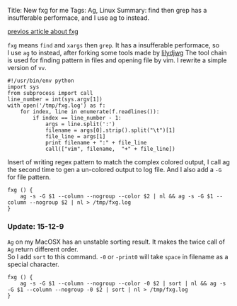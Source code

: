 Title: New fxg for me 
Tags: Ag, Linux
Summary: find then grep has a insufferable performace, and I use ag to instead.

[previos article about fxg](http://kamushin.github.io/tool/fxg.html)

`fxg` means `find` and `xargs` then `grep`. It has a insufferable performace, so   
I use `ag` to instead, after forking some tools made by [lilydjwg](https://github.com/lilydjwg/search-and-view)
The tool chain is used for finding pattern in files and opening file by vim.
I rewrite a simple version of `vv`.
    
    #!/usr/bin/env python
    import sys
    from subprocess import call
    line_number = int(sys.argv[1])
    with open('/tmp/fxg.log') as f:
        for index, line in enumerate(f.readlines()):
            if index == line_number - 1:
                args = line.split(':')
                filename = args[0].strip().split("\t")[1]
                file_line = args[1]
                print filename + ":" + file_line
                call(["vim", filename,  "+" + file_line])

Insert of writing regex pattern to match the complex colored output, I call ag the second time to gen a un-colored output to log file.
And I also add a `-G` for file pattern.

    fxg () {
        ag -s -G $1 --column --nogroup --color $2 | nl && ag -s -G $1 --column --nogroup $2 | nl > /tmp/fxg.log
    }

### Update: 15-12-9

`Ag` on my MacOSX has an unstable sorting result. It makes the twice call of `Ag` return different order.  
So I add `sort` to this command. 
`-0` or `-print0` will take `space` in filename as a special character.

    fxg () {
        ag -s -G $1 --column --nogroup --color -0 $2 | sort | nl && ag -s -G $1 --column --nogroup -0 $2 | sort | nl > /tmp/fxg.log
    }



